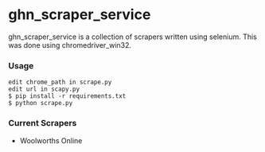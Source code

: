 ghn_scraper_service
=======

ghn_scraper_service is a collection of scrapers written using selenium. This was done using chromedriver_win32.

### Usage

    edit chrome_path in scrape.py
    edit url in scapy.py
    $ pip install -r requirements.txt
    $ python scrape.py


### Current Scrapers
* Woolworths Online